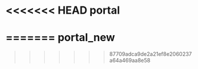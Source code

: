<<<<<<< HEAD
portal
======
=======
portal_new
==========
>>>>>>> 87709adca9de2a21ef8e2060237a64a469aa8e58
